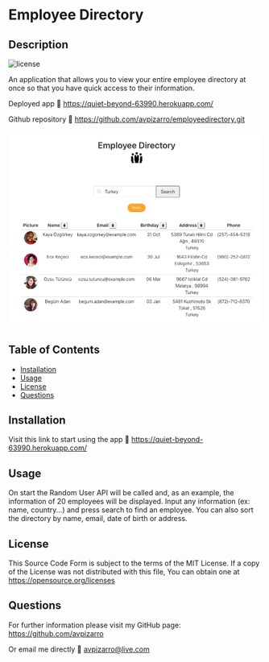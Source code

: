 # Employee Directory

## Description

![license](https://img.shields.io/badge/license-MIT-green.svg)

An application that allows you to view your entire employee directory at once so that you have quick access to their information.

Deployed app :link: https://quiet-beyond-63990.herokuapp.com/

Github repository :link: https://github.com/avpizarro/employeedirectory.git

![search](public/search.png)

## Table of Contents

- [Installation](#installation)
- [Usage](#usage)
- [License](#license)
- [Questions](#questions)

## Installation

Visit this link to start using the app :link: https://quiet-beyond-63990.herokuapp.com/

## Usage

On start the Random User API will be called and, as an example, the information of 20 employees will be displayed. Input any information (ex: name, country...) and press search to find an employee. You can also sort the directory by name, email, date of birth or address. 

## License

This Source Code Form is subject to the terms of the MIT License.
If a copy of the License was not distributed with this file, You can obtain one at https://opensource.org/licenses

## Questions

For further information please visit my GitHub page:
https://github.com/avpizarro

Or email me directly :e-mail: avpizarro@live.com